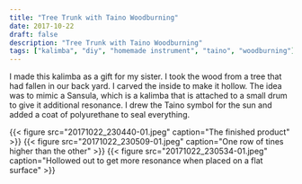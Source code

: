 ```yaml
---
title: "Tree Trunk with Taino Woodburning"
date: 2017-10-22
draft: false
description: "Tree Trunk with Taino Woodburning"
tags: ["kalimba", "diy", "homemade instrument", "taino", "woodburning"]
---
```

I made this kalimba as a gift for my sister. I took the wood from a tree that had fallen in our back yard. I carved the inside to make it hollow. The idea was to mimic a Sansula, which is a kalimba that is attached to a small drum to give it additional resonance. I drew the Taino symbol for the sun and added a coat of polyurethane to seal everything.

{{< figure src="20171022_230440-01.jpeg" caption="The finished product" >}}
{{< figure src="20171022_230509-01.jpeg" caption="One row of tines higher than the other" >}}
{{< figure src="20171022_230534-01.jpeg" caption="Hollowed out to get more resonance when placed on a flat surface" >}}
